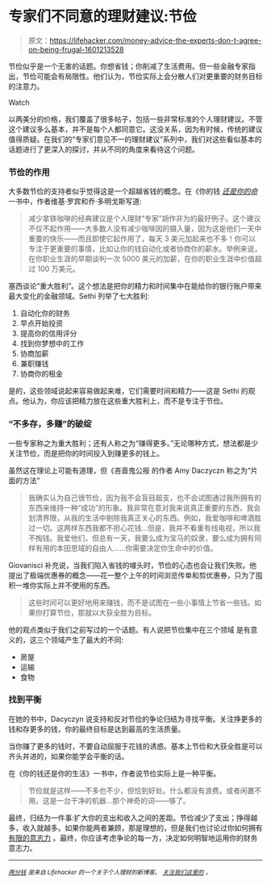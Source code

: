 # 专家们不同意的理财建议:节俭

> 原文：<https://lifehacker.com/money-advice-the-experts-don-t-agree-on-being-frugal-1601213528>

节俭似乎是一个无害的话题。你想省钱；你削减了生活费用。但一些金融专家指出，节俭可能会有局限性。他们认为，节俭实际上会分散人们对更重要的财务目标的注意力。

Watch

以两美分的价格，我们覆盖了很多帖子，包括一些非常标准的个人理财建议。不管这个建议多么基本，并不是每个人都同意它。这没关系，因为有时候，传统的建议值得质疑。在我们的“专家们意见不一的理财建议”系列中，我们对这些看似基本的话题进行了更深入的探讨，并从不同的角度来看待这个问题。

### 节俭的作用

大多数节俭的支持者似乎觉得这是一个超越省钱的概念。在《你的钱 [*还是你的命*](http://www.amazon.com/Your-Money-Life-Transforming-Relationship/dp/0143115766?asc_campaign=InlineText&asc_refurl=https://lifehacker.com/money-advice-the-experts-don-t-agree-on-being-frugal-1601213528&asc_source=&tag=kinjalifehackerlink-20) 一书中，作者维基·罗宾和乔·多明戈斯写道:

> 减少拿铁咖啡的经典建议是个人理财“专家”胡作非为的最好例子。这个建议不仅不起作用——大多数人没有减少咖啡因的摄入量，因为这是他们一天中重要的快乐——而且即使它起作用了，每天 3 美元加起来也不多！你可以专注于更重要的事情，比如让你的钱自动化或者协商你的薪水。举例来说，在你职业生涯的早期谈判一次 5000 美元的加薪，在你的职业生涯中价值超过 100 万美元。

塞西谈论“重大胜利”。这个想法是把你的精力和时间集中在能给你的银行账户带来最大变化的金融领域。Sethi 列举了七大胜利:

1.  自动化你的财务
2.  早点开始投资
3.  提高你的信用评分
4.  找到你梦想中的工作
5.  协商加薪
6.  兼职赚钱
7.  协商你的租金

是的，这些领域说起来容易做起来难，它们需要时间和精力——这是 Sethi 的观点。他认为，你应该把精力放在这些重大胜利上，而不是专注于节俭。

### “不多存，多赚”的破绽

一些专家称之为重大胜利；还有人称之为“赚得更多。”无论哪种方式，想法都是少关注节俭，而是把你的时间投入到赚更多的钱上。

虽然这在理论上可能有道理，但《吝啬鬼公报 的作者 Amy Daczyczn 称之为“片面的方法”

> 我确实认为自己很节俭，因为我不会盲目超支，也不会试图通过我所拥有的东西来维持一种“成功”的形象。我非常在意对我来说真正重要的东西，我会划清界限，从我的生活中剔除我真正关心的东西。例如，我爱咖啡和啤酒胜过一切。这两样东西我都不担心花钱...但是，我并不看重有线电视，所以我不掏钱。我爱他们，但总有一天，我要么成为宝马的奴隶，要么成为拥有同样有用的本田思域的自由人……你需要决定你生命中的价值。

Giovanisci 补充说，当我们陷入省钱的噱头时，节俭的心态也会让我们失败。他提出了极端优惠券的概念——花一整个上午的时间浏览传单和剪优惠券，只为了囤积一堆你实际上并不使用的东西。

> 这些时间可以更好地用来赚钱，而不是试图在一些小事情上节省一些钱。如果你打算节俭，那就以大获全胜为目标。

他的观点类似于我们之前写过的一个话题。有人说把节俭集中在三个领域 是有意义的，这三个领域产生了最大的不同:

*   房屋
*   运输
*   食物

### 找到平衡

在她的书中，Dacyczyn 说支持和反对节俭的争论归结为寻找平衡。关注挣更多的钱和存更多的钱，你的最终目标是达到最高的生活质量。

当你赚了更多的钱时，不要自动屈服于花钱的诱惑。基本上节俭和大获全胜是可以齐头并进的，如果你能学会平衡的话。

在《你的钱还是你的生活》一书中，作者说节俭实际上是一种平衡。

> 节俭就是这样——不多也不少，但恰到好处。什么都没有浪费。或者闲置不用。这是一台干净的机器...那个神奇的词——够了。

最终，归结为一件事:扩大你的支出和收入之间的差距。节俭减少了支出；挣得越多，收入就越多。如果你能两者兼顾，那是理想的，但是我们也讨论过你如何拥有 [有限的意志力](http://lifehacker.com/youve-got-a-limited-supply-of-willpower-so-use-it-wise-5662132) 。最终，你应该考虑争论的每一方，决定如何明智地运用你的财务意志力。

* * *

[<small>*两分钱*</small>](http://twocents.lifehacker.com/) <small>*是来自 Lifehacker 的一个关于个人理财的新博客。*</small> [<small>*关注我们这里的*</small>](https://twitter.com/TwoCentsLH) <small>*。*</small>